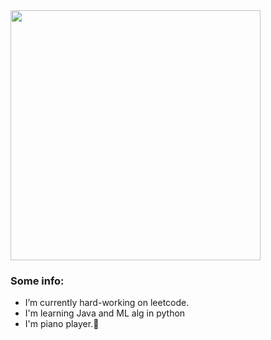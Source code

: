 
<img src="https://lh6.googleusercontent.com/GYeHTAsKD5svx98zXDcBuSPzwMKO5LtH-LTuyfzEehodOnm_POEc0BqPQcFYwkPpQ3DrqKnI49Fc03sWVTBO=w1560-h759-rw" width="400" height="400" />

### Some info:
- I’m currently hard-working on leetcode. 
- I'm learning Java and ML alg in python 
- I'm piano player.🎹
 
<!--
**RETAJD/RETAJD** is a ✨ _special_ ✨ repository because its `README.md` (this file) appears on your GitHub profile.

Here are some ideas to get you started:

- 🔭 I’m currently working on ...
- 🌱 I’m currently learning ...
- 👯 I’m looking to collaborate on ...
- 🤔 I’m looking for help with ...
- 💬 Ask me about ...
- 📫 How to reach me: ...
- 😄 Pronouns: ...
- ⚡ Fun fact: ...
-->
